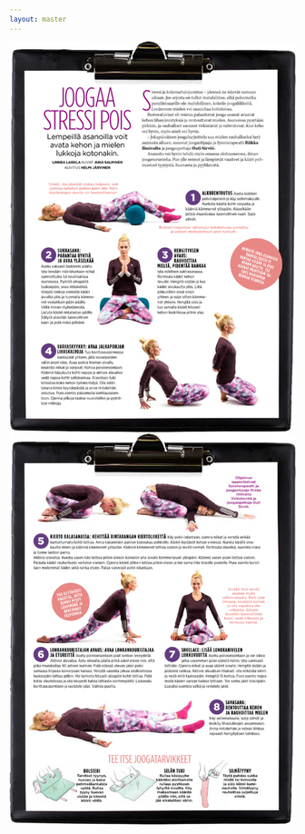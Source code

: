 ```yaml
---
layout: master
---
```

<div id="yoga-images">
<img src="/images/yoga1.jpg" width="800px">
<img src="/images/yoga2.jpg" width="800px">
</div>
